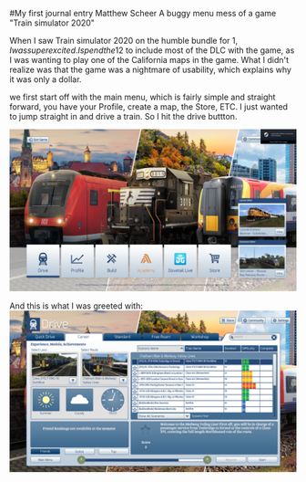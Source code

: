 #My first journal entry 
Matthew Scheer
A buggy menu mess of a game "Train simulator 2020"

When I saw Train simulator 2020 on the humble bundle for 1$, I was super excited. 
I spend the 12$ to include most of the DLC with the game, as I was wanting to play one of the California maps in the game.
What I didn't realize was that the game was a nightmare of usability, which explains why it was only a dollar.

we first start off with the main menu, which is fairly simple and straight forward, you have your Profile, create a map, the Store, ETC. I just wanted to jump straight in and drive a train. So 
I hit the drive buttton.

![alt text](https://raw.githubusercontent.com/UsabilityEngineering/uxportfolio-Mscheer75/master/assets/trainSimMenu.png)


And this is what I was greeted with:
![menu2](https://raw.githubusercontent.com/UsabilityEngineering/uxportfolio-Mscheer75/master/assets/trainsimmenu2.png)



